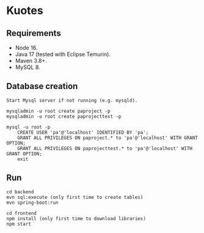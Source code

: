 # Kuotes

## Requirements

- Node 16.
- Java 17 (tested with Eclipse Temurin).
- Maven 3.8+.
- MySQL 8.

## Database creation

```
Start Mysql server if not running (e.g. mysqld).

mysqladmin -u root create paproject -p
mysqladmin -u root create paprojecttest -p

mysql -u root -p
    CREATE USER 'pa'@'localhost' IDENTIFIED BY 'pa';
    GRANT ALL PRIVILEGES ON paproject.* to 'pa'@'localhost' WITH GRANT OPTION;
    GRANT ALL PRIVILEGES ON paprojecttest.* to 'pa'@'localhost' WITH GRANT OPTION;
    exit
```

## Run

```
cd backend
mvn sql:execute (only first time to create tables)
mvn spring-boot:run

cd frontend
npm install (only first time to download libraries)
npm start
```

